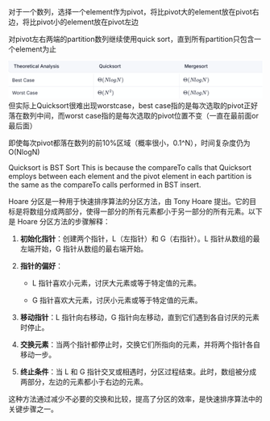 对于一个数列，选择一个element作为pivot，将比pivot大的element放在pivot右边，将比pivot小的element放在pivot左边

对pivot左右两端的partition数列继续使用quick sort，直到所有partition只包含一个element为止

![输入图片说明](/imgs/2025-03-03/F7VNEC234eWarMLQ.png)
但实际上Quicksort很难出现worstcase，best case指的是每次选取的pivot正好落在数列中间，而worst case指的是每次选取的pivot位置不变（一直在最前面or最后面）

即使每次pivot都落在数列的前10%区域（概率很小，0.1^N），时间复杂度仍为O(NlogN)

Quicksort is BST Sort
This is because the compareTo calls that Quicksort employs between each element and the pivot element in each partition is the same as the compareTo calls performed in BST insert.

Hoare 分区是一种用于快速排序算法的分区方法，由 Tony Hoare 提出。它的目标是将数组分成两部分，使得一部分的所有元素都小于另一部分的所有元素。以下是 Hoare 分区方法的步骤解释：

1.  **初始化指针**：创建两个指针，L（左指针）和 G（右指针）。L 指针从数组的最左端开始，G 指针从数组的最右端开始。
    
2.  **指针的偏好**：
    
    -   L 指针喜欢小元素，讨厌大元素或等于特定值的元素。
        
    -   G 指针喜欢大元素，讨厌小元素或等于特定值的元素。
        
3.  **移动指针**：L 指针向右移动，G 指针向左移动，直到它们遇到各自讨厌的元素时停止。
    
4.  **交换元素**：当两个指针都停止时，交换它们所指向的元素，并将两个指针各自移动一步。
    
5.  **终止条件**：当 L 和 G 指针交叉或相遇时，分区过程结束。此时，数组被分成两部分，左边的元素都小于右边的元素。
    

这种方法通过减少不必要的交换和比较，提高了分区的效率，是快速排序算法中的关键步骤之一。
<!--stackedit_data:
eyJoaXN0b3J5IjpbMTgxNzc2MjkyMywtMTgwNjk4NjExMl19
-->